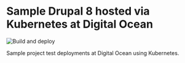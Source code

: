 # Sample Drupal 8 hosted via Kubernetes at Digital Ocean

![Build and deploy](https://github.com/juampynr/drupal8-do/workflows/Build%20and%20deploy/badge.svg)

Sample project test deployments at Digital Ocean using Kubernetes.
